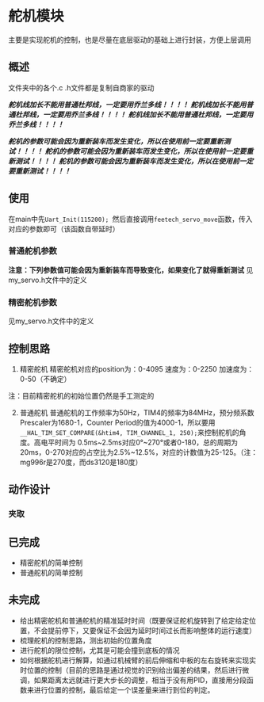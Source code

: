 # 舵机模块  
主要是实现舵机的控制，也是尽量在底层驱动的基础上进行封装，方便上层调用


## 概述
文件夹中的各个.c .h文件都是复制自商家的驱动

***舵机线加长不能用普通杜邦线，一定要用乔兰多线！！！！***
***舵机线加长不能用普通杜邦线，一定要用乔兰多线！！！！***
***舵机线加长不能用普通杜邦线，一定要用乔兰多线！！！！***

***舵机的参数可能会因为重新装车而发生变化，所以在使用前一定要重新测试！！！！***
***舵机的参数可能会因为重新装车而发生变化，所以在使用前一定要重新测试！！！！***
***舵机的参数可能会因为重新装车而发生变化，所以在使用前一定要重新测试！！！！***

## 使用
在main中先`Uart_Init(115200); `然后直接调用`feetech_servo_move`函数，传入对应的参数即可（该函数自带延时）

### 普通舵机参数
**注意：下列参数值可能会因为重新装车而导致变化，如果变化了就得重新测试**
见my_servo.h文件中的定义


### 精密舵机参数
见my_servo.h文件中的定义


## 控制思路
1. 精密舵机
精密舵机对应的position为：0-4095
速度为：0-2250
加速度为：0-50（不确定）

注：目前精密舵机的初始位置仍然是手工测定的

2. 普通舵机
普通舵机的工作频率为50Hz，TIM4的频率为84MHz，预分频系数Prescaler为1680-1，Counter Period的值为4000-1，所以要用`__HAL_TIM_SET_COMPARE(&htim4, TIM_CHANNEL_1, 250);`来控制舵机的角度。高电平时间为
0.5ms~2.5ms对应0°~270°或者0-180，总的周期为20ms，0-270对应的占空比为2.5%~12.5%，对应的计数值为25-125。（注：mg996r是270度，而ds3120是180度）


## 动作设计

### 夹取


## 已完成
- 精密舵机的简单控制
- 普通舵机的简单控制

## 未完成
- 给出精密舵机和普通舵机的精准延时时间（既要保证舵机旋转到了给定给定位置，不会提前停下，又要保证不会因为延时时间过长而影响整体的运行速度）
- 梳理舵机的控制思路，测出初始的位置角度
- 进行舵机的限位控制，尤其是可能会撞到底板的情况
- 如何根据舵机进行解算，如通过机械臂的前后伸缩和中板的左右旋转来实现实时位置的控制（目前的思路是通过视觉的识别给出偏差的结果，然后进行微调，如果距离太远就进行更大步长的调整，相当于没有用PID，直接用分段函数来进行位置的控制，最后给定一个误差量来进行到位的判定。
